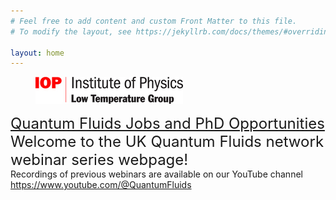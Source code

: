 ```yaml
---
# Feel free to add content and custom Front Matter to this file.
# To modify the layout, see https://jekyllrb.com/docs/themes/#overriding-theme-defaults

layout: home
---
```

<figure>
   <a href="https://www.iop.org/physics-community/special-interest-groups/low-temperature-group#gref">
   <img src="low_temp_group_rgb_.jpg" style="max-width: 236px;"
      alt="IOP Low Temp logo" />
   </a>
 </figure>
  <font size="+2"><a href="https://uk-quantum-fluids-network.github.io/jobs/">Quantum Fluids Jobs and PhD Opportunities</a> </font> 
 <br>
<font size="+2">Welcome to the UK Quantum Fluids network webinar series webpage!</font>
<br>
Recordings of previous webinars are available on our YouTube channel <a href="https://www.youtube.com/@QuantumFluids/videos">https://www.youtube.com/@QuantumFluids</a>
<br>
